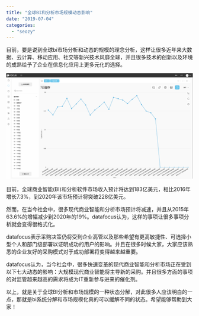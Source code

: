 ```yaml
---
title: "全球BI和分析市场规模动态影响"
date: "2019-07-04"
categories: 
  - "seozy"
---
```


目前，要是说到全球bi市场分析和动态的规模的理念分析，这样让很多近年来大数据、云计算、移动应用、社交等新兴技术风靡全球，并且很多技术的创新以及环境的成熟给予了企业在信息化应用上更多元化的选择。

![](images/word-image-119.png)

目前，全球商业智能(BI)和分析软件市场收入预计将达到183亿美元，相比2016年增长7.3%，到2020年该市场预计将突破228亿美元。

然而，在当今社会中，很多现代商业智能和分析市场预计将减速，并且从2015年63.6%的增幅减少到2020年的19%。datafocus认为，这样的事项让很多事项分析就会变得很格式化。

datafocus表示采购决策仍将受到企业高管以及那些希望有更高敏捷性、可选择小型个人和部门级部署以证明成功的用户的影响。并且在很多时候大家，大家应该熟悉的企业友好的采购模式对于成功部署将变得越来越重要。

datafocus认为，当今社会中，很多快速变革的现代商业智能和分析市场正在受到以下七大动态的影响：大规模现代商业智能将主导新的采购。并且很多方面的事项的对监管越来越高的需求将成为IT重新参与进来的催化剂。

以上，就是关于全球BI分析和市场规模的一种状态分解，对此很多人应该明白的一点，那就是bi系统分解和市场规模化真的可以缓解不同的状态。希望能够帮助到大家！
